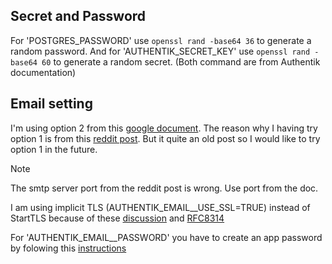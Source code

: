 ## Secret and Password

For 'POSTGRES_PASSWORD' use `openssl rand -base64 36` to generate a random password.
And for 'AUTHENTIK_SECRET_KEY' use `openssl rand -base64 60` to generate a random secret.
(Both command are from Authentik documentation)

## Email setting

I'm using option 2 from this [google document](https://support.google.com/a/answer/176600?hl=en).
The reason why I having try option 1 is from this [reddit post](https://support.google.com/a/answer/176600?hl=en). But it quite an old post so I would like to try option 1 in the future.

> [!NOTE]
> The smtp server port from the reddit post is wrong. Use port from the doc.

I am using implicit TLS (AUTHENTIK_EMAIL__USE_SSL=TRUE) instead of StartTLS because of these [discussion](https://serverfault.com/questions/523804/is-starttls-less-safe-than-tls-ssl) and [RFC8314](https://datatracker.ietf.org/doc/html/rfc8314)

For 'AUTHENTIK_EMAIL__PASSWORD' you have to create an app password by folowing this [instructions](https://support.google.com/accounts/answer/185833?hl=en)
